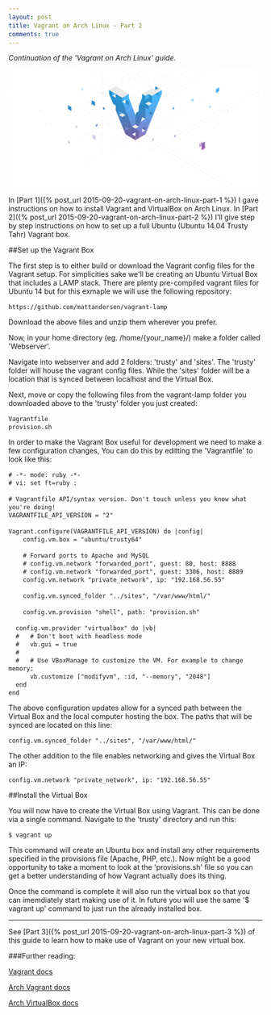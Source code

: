 ```yaml
---
layout: post
title: Vagrant on Arch Linux - Part 2
comments: true
---
```


*Continuation of the 'Vagrant on Arch Linux' guide.*

![Vagrant Banner](/public/images/posts/vagrant_banner.png)

In [Part 1]({% post_url 2015-09-20-vagrant-on-arch-linux-part-1 %}) I gave instructions on how to install Vagrant and VirtualBox on Arch Linux. In [Part 2]({% post_url 2015-09-20-vagrant-on-arch-linux-part-2 %}) I'll give step by step instructions on how to set up a full Ubuntu (Ubuntu 14.04 Trusty Tahr) Vagrant box.

##Set up the Vagrant Box

The first step is to either build or download the Vagrant config files for the Vagrant setup. For simplicities sake we'll be creating an Ubuntu Virtual Box that includes a LAMP stack. There are plenty pre-compiled vagrant files for Ubuntu 14 but for this exmaple we will use the following repository:

    https://github.com/mattandersen/vagrant-lamp

Download the above files and unzip them wherever you prefer.

Now, in your home directory (eg. /home/{your_name}/) make a folder called 'Webserver'.

Navigate into webserver and add 2 folders:  'trusty' and 'sites'. The 'trusty' folder will house the vagrant config files. While the 'sites' folder will be a location that is synced between localhost and the Virtual Box.

Next, move or copy the following files from the vagrant-lamp folder you downloaded above to the 'trusty' folder you just created:

    Vagrantfile
    provision.sh

In order to make the Vagrant Box useful for development we need to make a few configuration changes, You can do this by editting the 'Vagrantfile' to look like this:

    # -*- mode: ruby -*-
    # vi: set ft=ruby :

    # Vagrantfile API/syntax version. Don't touch unless you know what you're doing!
    VAGRANTFILE_API_VERSION = "2"

    Vagrant.configure(VAGRANTFILE_API_VERSION) do |config|
        config.vm.box = "ubuntu/trusty64"

        # Forward ports to Apache and MySQL
        # config.vm.network "forwarded_port", guest: 80, host: 8888
        # config.vm.network "forwarded_port", guest: 3306, host: 8889
        config.vm.network "private_network", ip: "192.168.56.55"

        config.vm.synced_folder "../sites", "/var/www/html/"

        config.vm.provision "shell", path: "provision.sh"

      config.vm.provider "virtualbox" do |vb|
      #   # Don't boot with headless mode
      #   vb.gui = true
      #
      #   # Use VBoxManage to customize the VM. For example to change memory:
          vb.customize ["modifyvm", :id, "--memory", "2048"]
      end
    end

The above configuration updates allow for a synced path between the Virtual Box and the local computer hosting the box. The paths that will be synced are located on this line:

    config.vm.synced_folder "../sites", "/var/www/html/"

The other addition to the file enables networking and gives the Virtual Box an IP:

    config.vm.network "private_network", ip: "192.168.56.55"

##Install the Virtual Box

You will now have to create the Virtual Box using Vagrant. This can be done via a single command. Navigate to the 'trusty' directory and run this:

    $ vagrant up

This command will create an Ubuntu box and install any other requirements specified in the provisions file (Apache, PHP, etc.). Now might be a good opportunity to take a moment to look at the 'provisions.sh' file so you can get a better understanding of how Vagrant actually does its thing.

Once the command is complete it will also run the virtual box so that you can imemdiately start making use of it. In future you will use the same '$ vagrant up' command to just run the already installed box.

* * *

See [Part 3]({% post_url 2015-09-20-vagrant-on-arch-linux-part-3 %}) of this guide to learn how to make use of Vagrant on your new virtual box.

###Further reading:

[Vagrant docs](https://docs.vagrantup.com/v2/)

[Arch Vagrant docs](https://wiki.archlinux.org/index.php/Vagrant)

[Arch VirtualBox docs](https://wiki.archlinux.org/index.php/VirtualBox)